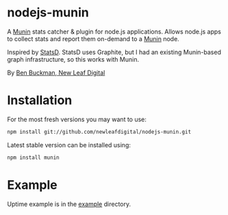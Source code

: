 nodejs-munin
============

A [Munin](http://munin-monitoring.org) stats catcher & plugin for node.js applications.
Allows node.js apps to collect stats and report them on-demand to a [Munin](http://munin-monitoring.org) node.

Inspired by [StatsD](https://github.com/etsy/statsd). StatsD uses Graphite, but I had an existing Munin-based graph infrastructure, so this works with Munin.

By [Ben Buckman, New Leaf Digital](http://newleafdigital.com)

Installation
============

For the most fresh versions you may want to use:
```sh
npm install git://github.com/newleafdigital/nodejs-munin.git
```

Latest stable version can be installed using:
```sh
npm install munin
```

Example
=======
Uptime example is in the [example](https://github.com/newleafdigital/nodejs-munin/tree/master/example) directory.

